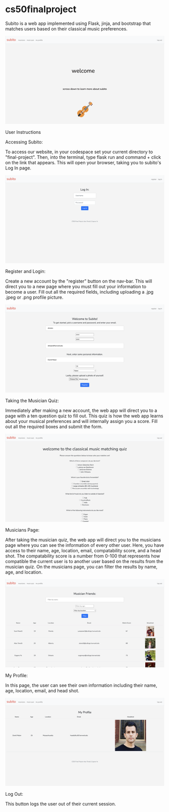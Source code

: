 # cs50finalproject

Subito is a web app implemented using Flask, jinja, and bootstrap that matches users based on their classical music preferences.

![index page](final-project/static/images/readme3.png?raw=true)

User Instructions

Accessing Subito:

To access our website, in your codespace set your current directory to "final-project". Then, into the terminal, type flask run and command + click on the link that appears. This will open your browser, taking you to subito's Log In page. 


![index page](final-project/static/images/readme1.png?raw=true)


Register and Login:

Create a new account by the "register" button on the nav-bar. This will direct you to a new page where you must fill out your information to become a user. Fill out all the required fields, including uploading a .jpg .jpeg or .png profile picture.


![index page](final-project/static/images/readme2.png?raw=true)


Taking the Musician Quiz:

Immediately after making a new account, the web app will direct you to a page with a ten question quiz to fill out. This quiz is how the web app learns about your musical preferences and will internally assign you a score. Fill out all the required boxes and submit the form.


![index page](final-project/static/images/readme4.png?raw=true)


Musicians Page:

After taking the musician quiz, the web app will direct you to the musicians page where you can see the information of every other user. Here, you have access to their name, age, location, email, compatability score, and a head shot. The compatability score is a number from 0-100 that represents how compatible the current user is to another user based on the results from the musician quiz. On the musicians page, you can filter the results by name, age, and location.


![index page](final-project/static/images/readme5.png?raw=true)


My Profile:

In this page, the user can see their own information including their name, age, location, email, and head shot.


![index page](final-project/static/images/readme6.png?raw=true)


Log Out:

This button logs the user out of their current session.
